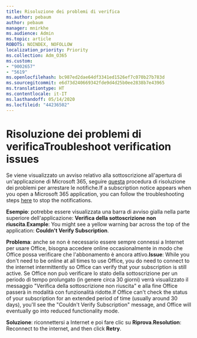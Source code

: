 ```yaml
---
title: Risoluzione dei problemi di verifica
ms.author: pebaum
author: pebaum
manager: mnirkhe
ms.audience: Admin
ms.topic: article
ROBOTS: NOINDEX, NOFOLLOW
localization_priority: Priority
ms.collection: Adm_O365
ms.custom:
- "9002657"
- "5619"
ms.openlocfilehash: bc987ed2dae64df3341ed1526ef7c070b27b783d
ms.sourcegitcommit: e6d73d240669342fde9d4d25b0ee2838b7e43965
ms.translationtype: HT
ms.contentlocale: it-IT
ms.lasthandoff: 05/14/2020
ms.locfileid: "44236502"
---
```

# <a name="troubleshoot-verification-issues"></a><span data-ttu-id="56b6c-102">Risoluzione dei problemi di verifica</span><span class="sxs-lookup"><span data-stu-id="56b6c-102">Troubleshoot verification issues</span></span>

<span data-ttu-id="56b6c-103">Se viene visualizzato un avviso relativo alla sottoscrizione all'apertura di un'applicazione di Microsoft 365, seguire [questa](https://support.office.com/article/a-subscription-notice-appears-when-i-open-a-microsoft-365-application-4cabe32c-f594-4c0e-9191-3d3ade10cceb) procedura di risoluzione dei problemi per arrestare le notifiche.</span><span class="sxs-lookup"><span data-stu-id="56b6c-103">If a subscription notice appears when you open a Microsoft 365 application, you can follow the troubleshooting steps [here](https://support.office.com/article/a-subscription-notice-appears-when-i-open-a-microsoft-365-application-4cabe32c-f594-4c0e-9191-3d3ade10cceb) to stop the notifications.</span></span>

<span data-ttu-id="56b6c-104">**Esempio**: potrebbe essere visualizzata una barra di avviso gialla nella parte superiore dell'applicazione: **Verifica della sottoscrizione non riuscita**.</span><span class="sxs-lookup"><span data-stu-id="56b6c-104">**Example**: You might see a yellow warning bar across the top of the application: **Couldn't Verify Subscription**.</span></span>

<span data-ttu-id="56b6c-105">**Problema**: anche se non è necessario essere sempre connessi a Internet per usare Office, bisogna accedere online occasionalmente in modo che Office possa verificare che l'abbonamento è ancora attivo.</span><span class="sxs-lookup"><span data-stu-id="56b6c-105">**Issue**: While you don't need to be online at all times to use Office, you do need to connect to the internet intermittently so Office can verify that your subscription is still active.</span></span> <span data-ttu-id="56b6c-106">Se Office non può verificare lo stato della sottoscrizione per un periodo di tempo prolungato (in genere circa 30 giorni) verrà visualizzato il messaggio "Verifica della sottoscrizione non riuscita" e alla fine Office passerà in modalità con funzionalità ridotte.</span><span class="sxs-lookup"><span data-stu-id="56b6c-106">If Office can't check the status of your subscription for an extended period of time (usually around 30 days), you'll see the "Couldn't Verify Subscription" message, and Office will eventually go into reduced functionality mode.</span></span>

<span data-ttu-id="56b6c-107">**Soluzione**: riconnettersi a Internet e poi fare clic su **Riprova**.</span><span class="sxs-lookup"><span data-stu-id="56b6c-107">**Resolution**: Reconnect to the internet, and then click **Retry**.</span></span>
